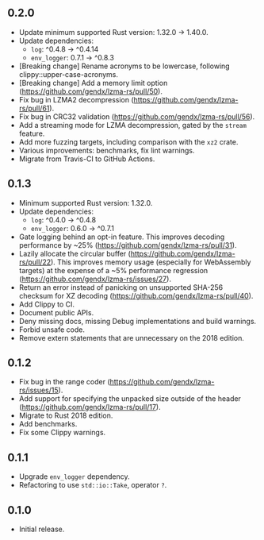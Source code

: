 ## 0.2.0

- Update minimum supported Rust version: 1.32.0 -> 1.40.0.
- Update dependencies:
  - `log`: ^0.4.8 -> ^0.4.14
  - `env_logger`: 0.7.1 -> ^0.8.3
- [Breaking change] Rename acronyms to be lowercase, following clippy::upper-case-acronyms.
- [Breaking change] Add a memory limit option (https://github.com/gendx/lzma-rs/pull/50).
- Fix bug in LZMA2 decompression (https://github.com/gendx/lzma-rs/pull/61).
- Fix bug in CRC32 validation (https://github.com/gendx/lzma-rs/pull/56).
- Add a streaming mode for LZMA decompression, gated by the `stream` feature.
- Add more fuzzing targets, including comparison with the `xz2` crate.
- Various improvements: benchmarks, fix lint warnings.
- Migrate from Travis-CI to GitHub Actions.

## 0.1.3

- Minimum supported Rust version: 1.32.0.
- Update dependencies:
  - `log`: ^0.4.0 -> ^0.4.8
  - `env_logger`: 0.6.0 -> ^0.7.1
- Gate logging behind an opt-in feature. This improves decoding performance by
  ~25% (https://github.com/gendx/lzma-rs/pull/31).
- Lazily allocate the circular buffer (https://github.com/gendx/lzma-rs/pull/22).
  This improves memory usage (especially for WebAssembly targets) at the expense
  of a ~5%  performance regression (https://github.com/gendx/lzma-rs/issues/27).
- Return an error instead of panicking on unsupported SHA-256 checksum for XZ
  decoding (https://github.com/gendx/lzma-rs/pull/40).
- Add Clippy to CI.
- Document public APIs.
- Deny missing docs, missing Debug implementations and build warnings.
- Forbid unsafe code.
- Remove extern statements that are unnecessary on the 2018 edition.

## 0.1.2

- Fix bug in the range coder (https://github.com/gendx/lzma-rs/issues/15).
- Add support for specifying the unpacked size outside of the header
  (https://github.com/gendx/lzma-rs/pull/17).
- Migrate to Rust 2018 edition.
- Add benchmarks.
- Fix some Clippy warnings.

## 0.1.1

- Upgrade `env_logger` dependency.
- Refactoring to use `std::io::Take`, operator `?`.

## 0.1.0

- Initial release.
